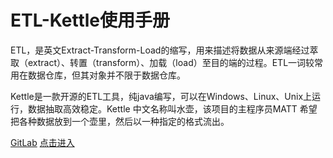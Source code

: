 # ETL-Kettle使用手册

ETL，是英文Extract-Transform-Load的缩写，用来描述将数据从来源端经过萃取（extract）、转置（transform）、加载（load）至目的端的过程。ETL一词较常用在数据仓库，但其对象并不限于数据仓库。

Kettle是一款开源的ETL工具，纯java编写，可以在Windows、Linux、Unix上运行，数据抽取高效稳定。Kettle 中文名称叫水壶，该项目的主程序员MATT 希望把各种数据放到一个壶里，然后以一种指定的格式流出。

[GitLab](https://github.com/missfoxw/pdi-kettle/)
[点击进入](README)
